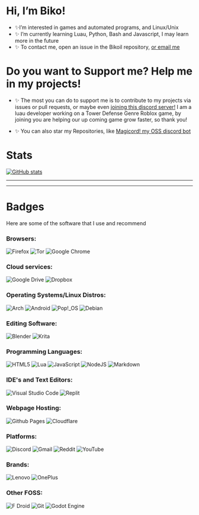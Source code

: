 # Hi, I’m Biko!
- ✨I’m interested in games and automated programs, and Linux/Unix
- ✨ I’m currently learning Luau, Python, Bash and Javascript, I may learn more in the future
- ✨ To contact me, open an issue in the Bikoil repository, [or email me](devbikoilu@gmail.com)

# Do you want to Support me? Help me in my projects!
- ✨ The most you can do to support me is to contribute to my projects via issues or pull requests, or maybe even [joining this discord server!](https://discord.gg/7fy9v4gRwa)
I am a luau developer working on a Tower Defense Genre Roblox game, by joining you are helping our up coming game grow faster, so thank you!

- ✨ You can also star my Repositories, like [Magicord! my OSS discord bot](https://github.com/bikoil/magicord)
# Stats
[![GitHub stats](https://github-readme-stats.vercel.app/api?username=bikoil)](https://github.com/anuraghazr/github-readme-stats)


***


***
# Badges
Here are some of the software that I use and recommend
### Browsers:


![Firefox](https://img.shields.io/badge/Firefox-FF7139?style=for-the-badge&logo=Firefox-Browser&logoColor=white) ![Tor](https://img.shields.io/badge/Tor-7D4698?style=for-the-badge&logo=Tor-Browser&logoColor=white) ![Google Chrome](https://img.shields.io/badge/Google%20Chrome-4285F4?style=for-the-badge&logo=GoogleChrome&logoColor=white) 


### Cloud services:

![Google Drive](https://img.shields.io/badge/Google%20Drive-4285F4?style=for-the-badge&logo=googledrive&logoColor=white) ![Dropbox](https://img.shields.io/badge/Dropbox-%233B4D98.svg?style=for-the-badge&logo=Dropbox&logoColor=white)

### Operating Systems/Linux Distros:

![Arch](https://img.shields.io/badge/Arch%20Linux-1793D1?logo=arch-linux&logoColor=fff&style=for-the-badge) ![Android](https://img.shields.io/badge/Android-3DDC84?style=for-the-badge&logo=android&logoColor=white) ![Pop!\_OS](https://img.shields.io/badge/Pop!_OS-48B9C7?style=for-the-badge&logo=Pop!_OS&logoColor=white) ![Debian](https://img.shields.io/badge/Debian-D70A53?style=for-the-badge&logo=debian&logoColor=white)


### Editing Software:

![Blender](https://img.shields.io/badge/blender-%23F5792A.svg?style=for-the-badge&logo=blender&logoColor=white) ![Krita](https://img.shields.io/badge/Krita-203759?style=for-the-badge&logo=krita&logoColor=EEF37B)


### Programming Languages:

![HTML5](https://img.shields.io/badge/html5-%23E34F26.svg?style=for-the-badge&logo=html5&logoColor=white) ![Lua](https://img.shields.io/badge/lua-%232C2D72.svg?style=for-the-badge&logo=lua&logoColor=white) ![JavaScript](https://img.shields.io/badge/javascript-%23323330.svg?style=for-the-badge&logo=javascript&logoColor=%23F7DF1E) ![NodeJS](https://img.shields.io/badge/node.js-6DA55F?style=for-the-badge&logo=node.js&logoColor=white) ![Markdown](https://img.shields.io/badge/markdown-%23000000.svg?style=for-the-badge&logo=markdown&logoColor=white)



### IDE's and Text Editors:

![Visual Studio Code](https://img.shields.io/badge/Visual%20Studio%20Code-0078d7.svg?style=for-the-badge&logo=visual-studio-code&logoColor=white) ![Replit](https://img.shields.io/badge/Replit-DD1200?style=for-the-badge&logo=Replit&logoColor=white) 

### Webpage Hosting:

![Github Pages](https://img.shields.io/badge/github%20pages-121013?style=for-the-badge&logo=github&logoColor=white) ![Cloudflare](https://img.shields.io/badge/Cloudflare-F38020?style=for-the-badge&logo=Cloudflare&logoColor=white) 


### Platforms:

![Discord](https://img.shields.io/badge/Discord-%235865F2.svg?style=for-the-badge&logo=discord&logoColor=white) ![Gmail](https://img.shields.io/badge/Gmail-D14836?style=for-the-badge&logo=gmail&logoColor=white) ![Reddit](https://img.shields.io/badge/Reddit-FF4500?style=for-the-badge&logo=reddit&logoColor=white) ![YouTube](https://img.shields.io/badge/YouTube-%23FF0000.svg?style=for-the-badge&logo=YouTube&logoColor=white)


### Brands:

![Lenovo](https://img.shields.io/badge/lenovo-E2231A?style=for-the-badge&logo=lenovo&logoColor=white) ![OnePlus](https://img.shields.io/badge/OnePlus-%23F5010C.svg?style=for-the-badge&logo=oneplus&logoColor=white)


### Other FOSS:

![F Droid](https://img.shields.io/badge/F_Droid-1976D2?style=for-the-badge&logo=f-droid&logoColor=white) ![Git](https://img.shields.io/badge/git-%23F05033.svg?style=for-the-badge&logo=git&logoColor=white) ![Godot Engine](https://img.shields.io/badge/GODOT-%23FFFFFF.svg?style=for-the-badge&logo=godot-engine)

<!---
Bikoil/Bikoil is a ✨ special ✨ repository because its `README.md` (this file) appears on your GitHub profile.
You can click the Preview link to take a look at your changes.
--->
